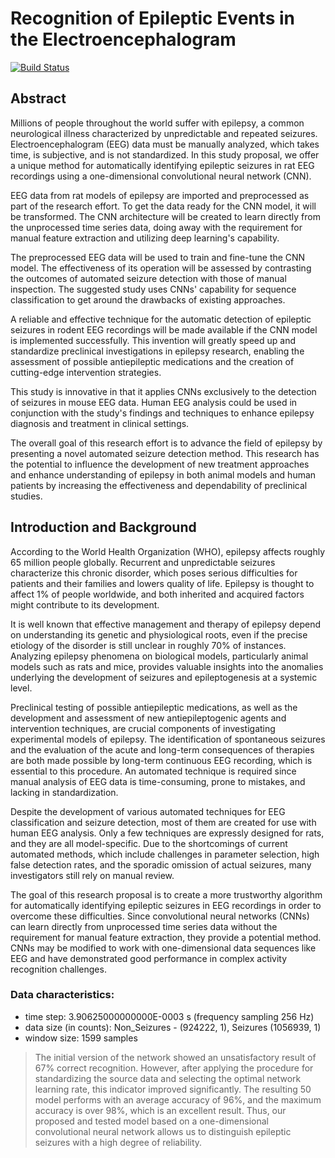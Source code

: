 # Recognition of Epileptic Events in the Electroencephalogram

[![Build Status](https://travis-ci.org/joemccann/dillinger.svg?branch=master)](https://github.com/monicaharutyunyan/One-dimensional-convolutional-model-for-recognition-of-epileptic-seizures.git)


## Abstract

Millions of people throughout the world suffer with epilepsy, a common neurological illness characterized by unpredictable and repeated seizures. Electroencephalogram (EEG) data must be manually analyzed, which takes time, is subjective, and is not standardized. In this study proposal, we offer a unique method for automatically identifying epileptic seizures in rat EEG recordings using a one-dimensional convolutional neural network (CNN).

EEG data from rat models of epilepsy are imported and preprocessed as part of the research effort. To get the data ready for the CNN model, it will be transformed. The CNN architecture will be created to learn directly from the unprocessed time series data, doing away with the requirement for manual feature extraction and utilizing deep learning's capability.

The preprocessed EEG data will be used to train and fine-tune the CNN model. The effectiveness of its operation will be assessed by contrasting the outcomes of automated seizure detection with those of manual inspection. The suggested study uses CNNs' capability for sequence classification to get around the drawbacks of existing approaches.

A reliable and effective technique for the automatic detection of epileptic seizures in rodent EEG recordings will be made available if the CNN model is implemented successfully. This invention will greatly speed up and standardize preclinical investigations in epilepsy research, enabling the assessment of possible antiepileptic medications and the creation of cutting-edge intervention strategies.

This study is innovative in that it applies CNNs exclusively to the detection of seizures in mouse EEG data. Human EEG analysis could be used in conjunction with the study's findings and techniques to enhance epilepsy diagnosis and treatment in clinical settings.

The overall goal of this research effort is to advance the field of epilepsy by presenting a novel automated seizure detection method. This research has the potential to influence the development of new treatment approaches and enhance understanding of epilepsy in both animal models and human patients by increasing the effectiveness and dependability of preclinical studies.
## Introduction and Background

According to the World Health Organization (WHO), epilepsy affects roughly 65 million people globally. Recurrent and unpredictable seizures characterize this chronic disorder, which poses serious difficulties for patients and their families and lowers quality of life. Epilepsy is thought to affect 1% of people worldwide, and both inherited and acquired factors might contribute to its development.

It is well known that effective management and therapy of epilepsy depend on understanding its genetic and physiological roots, even if the precise etiology of the disorder is still unclear in roughly 70% of instances. Analyzing epilepsy phenomena on biological models, particularly animal models such as rats and mice, provides valuable insights into the anomalies underlying the development of seizures and epileptogenesis at a systemic level.

Preclinical testing of possible antiepileptic medications, as well as the development and assessment of new antiepileptogenic agents and intervention techniques, are crucial components of investigating experimental models of epilepsy. The identification of spontaneous seizures and the evaluation of the acute and long-term consequences of therapies are both made possible by long-term continuous EEG recording, which is essential to this procedure. An automated technique is required since manual analysis of EEG data is time-consuming, prone to mistakes, and lacking in standardization.

Despite the development of various automated techniques for EEG classification and seizure detection, most of them are created for use with human EEG analysis. Only a few techniques are expressly designed for rats, and they are all model-specific. Due to the shortcomings of current automated methods, which include challenges in parameter selection, high false detection rates, and the sporadic omission of actual seizures, many investigators still rely on manual review.

The goal of this research proposal is to create a more trustworthy algorithm for automatically identifying epileptic seizures in EEG recordings in order to overcome these difficulties. Since convolutional neural networks (CNNs) can learn directly from unprocessed time series data without the requirement for manual feature extraction, they provide a potential method. CNNs may be modified to work with one-dimensional data sequences like EEG and have demonstrated good performance in complex activity recognition challenges.

### Data characteristics:

- time step: 3.90625000000000E-0003 s (frequency sampling 256 Hz)
- data size (in counts): Non_Seizures - (924222, 1), Seizures (1056939, 1)
- window size: 1599 samples


> The initial version of the network showed an unsatisfactory result of 67% correct recognition. However, after applying the procedure for standardizing the source data and selecting the optimal network learning rate, this indicator improved significantly. The resulting 50 model performs with an average accuracy of 96%, and the maximum accuracy is over 98%, which is an excellent result. Thus, our proposed and tested model based on a one-dimensional convolutional neural network allows us to distinguish epileptic seizures with a high degree of reliability.

